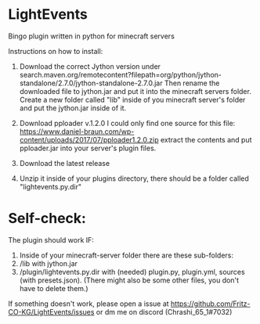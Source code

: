 # LightEvents
Bingo plugin written in python for minecraft servers

Instructions on how to install:

1. Download the correct Jython version under                                              search.maven.org/remotecontent?filepath=org/python/jython-standalone/2.7.0/jython-standalone-2.7.0.jar                      Then rename the downloaded file to jython.jar and put it into the minecraft servers folder. Create a new folder called "lib" inside of you minecraft server's folder and put the jython.jar inside of it.

2. Download pploader v.1.2.0                                                                                                    I could only find one source for this file:                                                                     https://www.daniel-braun.com/wp-content/uploads/2017/07/pploader1.2.0.zip                                                   extract the contents and put pploader.jar into your server's plugin files.

3. Download the latest release
4. Unzip it inside of your plugins directory, there should be a folder called "lightevents.py.dir"

# Self-check: 
The plugin should work IF:
1. Inside of your minecraft-server folder there are these sub-folders:
2. /lib with jython.jar
3. /plugin/lightevents.py.dir with (needed) plugin.py, plugin.yml, sources (with presets.json). (There might also be some other files, you don't have to delete them.)

If something doesn't work, please open a issue at https://github.com/Fritz-CO-KG/LightEvents/issues or dm me on discord (Chrashi_65_1#7032)

